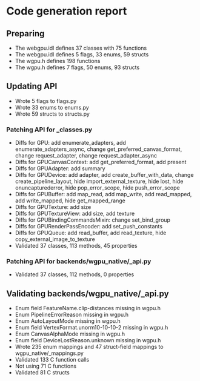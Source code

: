 # Code generation report
## Preparing
* The webgpu.idl defines 37 classes with 75 functions
* The webgpu.idl defines 5 flags, 33 enums, 59 structs
* The wgpu.h defines 198 functions
* The wgpu.h defines 7 flags, 50 enums, 93 structs
## Updating API
* Wrote 5 flags to flags.py
* Wrote 33 enums to enums.py
* Wrote 59 structs to structs.py
### Patching API for _classes.py
* Diffs for GPU: add enumerate_adapters, add enumerate_adapters_async, change get_preferred_canvas_format, change request_adapter, change request_adapter_async
* Diffs for GPUCanvasContext: add get_preferred_format, add present
* Diffs for GPUAdapter: add summary
* Diffs for GPUDevice: add adapter, add create_buffer_with_data, change create_pipeline_layout, hide import_external_texture, hide lost, hide onuncapturederror, hide pop_error_scope, hide push_error_scope
* Diffs for GPUBuffer: add map_read, add map_write, add read_mapped, add write_mapped, hide get_mapped_range
* Diffs for GPUTexture: add size
* Diffs for GPUTextureView: add size, add texture
* Diffs for GPUBindingCommandsMixin: change set_bind_group
* Diffs for GPURenderPassEncoder: add set_push_constants
* Diffs for GPUQueue: add read_buffer, add read_texture, hide copy_external_image_to_texture
* Validated 37 classes, 113 methods, 45 properties
### Patching API for backends/wgpu_native/_api.py
* Validated 37 classes, 112 methods, 0 properties
## Validating backends/wgpu_native/_api.py
* Enum field FeatureName.clip-distances missing in wgpu.h
* Enum PipelineErrorReason missing in wgpu.h
* Enum AutoLayoutMode missing in wgpu.h
* Enum field VertexFormat.unorm10-10-10-2 missing in wgpu.h
* Enum CanvasAlphaMode missing in wgpu.h
* Enum field DeviceLostReason.unknown missing in wgpu.h
* Wrote 235 enum mappings and 47 struct-field mappings to wgpu_native/_mappings.py
* Validated 133 C function calls
* Not using 71 C functions
* Validated 81 C structs

